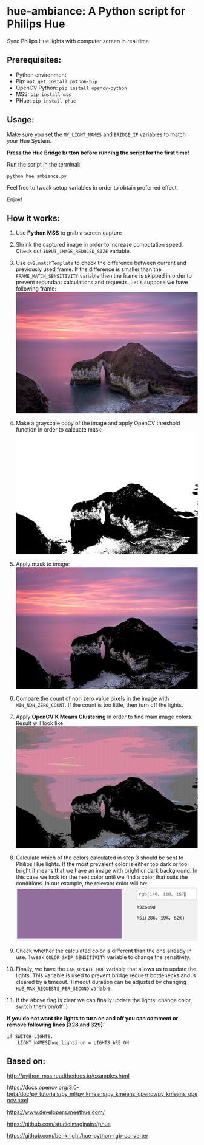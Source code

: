 # hue-ambiance: A Python script for Philips Hue
Sync Philips Hue lights with computer screen in real time

## Prerequisites:
- Python environment
- Pip: ```apt get install python-pip```
- OpenCV Python: ```pip install opencv-python```
- MSS: ```pip install mss```
- PHue: ```pip install phue```

## Usage:

Make sure you set the ```MY_LIGHT_NAMES``` and ```BRIDGE_IP``` variables to match your Hue System.

**Press the Hue Bridge button before running the script for the first time!**

Run the script in the terminal: 

```
python hue_ambiance.py
```

Feel free to tweak setup variables in order to obtain preferred effect.

Enjoy!


## How it works:

1) Use **Python MSS** to grab a screen capture

2) Shrink the captured image in order to increase computation speed. Check out ```INPUT_IMAGE_REDUCED_SIZE``` variable.

3) Use ```cv2.matchTemplate``` to check the difference between current and previously used frame. If the difference is smaller than the ```FRAME_MATCH_SENSITIVITY``` variable then the frame is skipped in order to prevent redundant calculations and requests.
Let's suppose we have following frame:
![example](example/test_image.jpg)

4) Make a grayscale copy of the image and apply OpenCV threshold function in order to calcuate mask:
![mask](example/mask.png)

5) Apply mask to image:
![masked_image](example/masked_image.jpg)

6) Compare the count of non zero value pixels in the image with ```MIN_NON_ZERO_COUNT```.
If the count is too little, then turn off the lights.

3) Apply **OpenCV K Means Clustering** in order to find main image colors.
Result will look like:
![result](example/image_after_kmeans.png)

4) Calculate which of the colors calculated in step 3 should be sent to Philips Hue lights.
If the most prevalent color is either too dark or too bright it means that we have an image with bright or dark background. In this case we look for the next color until we find a color that suits the conditions.
In our example, the relevant color will be:
![color](example/result_color.jpg)

5) Check whether the calculated color is different than the one already in use. Tweak ```COLOR_SKIP_SENSITIVITY``` variable to change the sensitivity.

6) Finally, we have the ```CAN_UPDATE_HUE``` variable that allows us to update the lights. This variable is used to prevent bridge request bottlenecks and is cleared by a timeout. Timeout duration can be adjusted by changing ```HUE_MAX_REQUESTS_PER_SECOND``` variable.

7) If the above flag is clear we can finally update the lights: change color, switch them on/off :)

**If you do not want the lights to turn on and off you can comment or remove following lines (328 and 329):**
```
if SWITCH_LIGHTS:
    LIGHT_NAMES[hue_light].on = LIGHTS_ARE_ON
```   

## Based on:

http://python-mss.readthedocs.io/examples.html

https://docs.opencv.org/3.0-beta/doc/py_tutorials/py_ml/py_kmeans/py_kmeans_opencv/py_kmeans_opencv.html

https://www.developers.meethue.com/

https://github.com/studioimaginaire/phue

https://github.com/benknight/hue-python-rgb-converter

